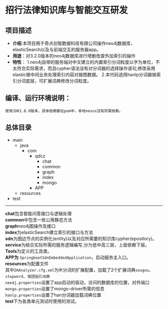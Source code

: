 招行法律知识库与智能交互研发
===================================
项目描述
-----------------------------------
   - **介绍**:本项目用于奇点创智数据科技有限公司操作neo4j数据库，elasticSearch以及与前端交互的服务器app。
   - **用途**：对3.2.0版本的neo4j数据库进行增删改查外加索引的操作
   - **特性**：
   	1.neo4j自带的服务端对中文建立的内置索引分词粒度以字为单位，不太符合实际需求，而且cypher语法没有对分词器的选择操作语句,修改采用elastic做中间业务处理索引内容对接图数据。
    2.本代码选用hanlp分词器做索引分词底层，可扩展词典修改分词粒度。

编译、运行环境说明：
-----------------------------------
    使用JDK1.8.0版本，具体依赖都在pom中，本地nexus没有所需依赖。

总体目录
-----------------------------------
+ main
    + java
        + com
            + qdcz
                * chat
                * common
                * graph
                * index
                * mongo
            + APP
    + resources
+ test

-------------------
**chat**包含智能问答接口与逻辑处理<br>
**common**中包含一些公用静态方法<br>
**graph**neo4j图操作及接口<br>
**index**为elasticSearch建立索引的接口与方法<br>
**sdn**为图边节点的实例化(entity)以及对应所需要的知识库cypher(epository)。<br>
**service**为结合实际所需的服务逻辑编写,分为低中高三层，上层依赖下层。<br>
**Tools**为定义的工具类。<br>
**APP为**  `SpringbootSdnEmbeddedApplication`，启动服务主入口。<br>
**resources**为配置文件<br>
	其中`IKAnalyzer.cfg.xml`为IK分词的扩展配置，加载了2个扩展词典`sougou`、 `stopword`、`银团指引词典`<br>
	`neo4j.properties`设置了app启动的驱动，访问的数据库的位置，对外端口<br>
	`mongo.properties`设置了mongo-driver所需的信息<br>
	`hanlp.properties`设置了han分词器加载词典位置<br>
**test**下为各类单元测试时使用的测试。<br>



